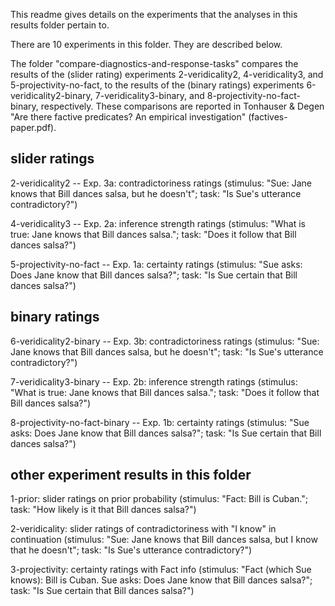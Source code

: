 This readme gives details on the experiments that the analyses in this results folder pertain to.

There are 10 experiments in this folder. They are described below. 

The folder "compare-diagnostics-and-response-tasks" compares the results of the (slider rating) experiments 2-veridicality2, 4-veridicality3, and 5-projectivity-no-fact, to the results of the (binary ratings) experiments 6-veridicality2-binary, 7-veridicality3-binary, and 8-projectivity-no-fact-binary, respectively. These comparisons are reported in Tonhauser & Degen "Are there factive predicates? An empirical investigation" (factives-paper.pdf).



## slider ratings
2-veridicality2 -- Exp. 3a: contradictoriness ratings (stimulus: "Sue: Jane knows that Bill dances salsa, but he doesn't"; task: "Is Sue's utterance contradictory?")

4-veridicality3 -- Exp. 2a: inference strength ratings (stimulus: "What is true: Jane knows that Bill dances salsa."; task: "Does it follow that Bill dances salsa?")

5-projectivity-no-fact -- Exp. 1a: certainty ratings (stimulus: "Sue asks: Does Jane know that Bill dances salsa?"; task: "Is Sue certain that Bill dances salsa?")


## binary ratings
6-veridicality2-binary -- Exp. 3b: contradictoriness ratings (stimulus: "Sue: Jane knows that Bill dances salsa, but he doesn't"; task: "Is Sue's utterance contradictory?")

7-veridicality3-binary -- Exp. 2b: inference strength ratings (stimulus: "What is true: Jane knows that Bill dances salsa."; task: "Does it follow that Bill dances salsa?")

8-projectivity-no-fact-binary -- Exp. 1b: certainty ratings (stimulus: "Sue asks: Does Jane know that Bill dances salsa?"; task: "Is Sue certain that Bill dances salsa?")

## other experiment results in this folder
1-prior: slider ratings on prior probability (stimulus: "Fact: Bill is Cuban."; task: "How likely is it that Bill dances salsa?")

2-veridicality: slider ratings of contradictoriness with "I know" in continuation (stimulus: "Sue: Jane knows that Bill dances salsa, but I know that he doesn't"; task: "Is Sue's utterance contradictory?")

3-projectivity: certainty ratings with Fact info (stimulus: "Fact (which Sue knows): Bill is Cuban. Sue asks: Does Jane know that Bill dances salsa?"; task: "Is Sue certain that Bill dances salsa?")



